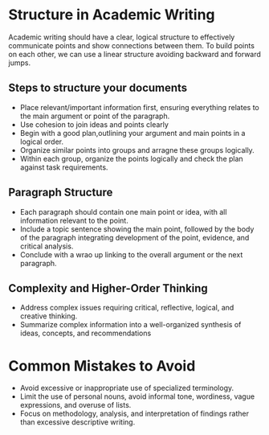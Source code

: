 # Structure in Academic Writing 
Academic writing should have a clear, logical structure to effectively communicate points and show connections between them.
To build points on each other, we can use a linear structure avoiding backward and forward jumps.

## Steps to structure your documents
* Place relevant/important information first, ensuring everything relates to the main argument or point of the paragraph.
* Use cohesion to join ideas and points clearly
* Begin with a good plan,outlining your argument and main points in a logical order.
* Organize similar points into groups and arragne these groups logically.
* Within each group, organize the points logically and check the plan against task requirements​​.

## Paragraph Structure 
* Each paragraph should contain one main point or idea, with all information relevant to the point.
* Include a topic sentence showing the main point, followed by the body of the paragraph integrating development of the point, evidence, and critical analysis.
* Conclude with a wrao up linking to the overall argument or the next paragraph.

## Complexity and Higher-Order Thinking
* Address complex issues requiring critical, reflective, logical, and creative thinking.
* Summarize complex information into a well-organized synthesis of ideas, concepts, and recommendations​

# Common Mistakes to Avoid 
* Avoid excessive or inappropriate use of specialized terminology.
* Limit the use of personal nouns, avoid informal tone, wordiness, vague expressions, and overuse of lists.
* Focus on methodology, analysis, and interpretation of findings rather than excessive descriptive writing.
